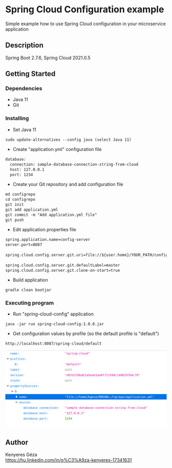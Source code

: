 # Spring Cloud Configuration example

Simple example how to use Spring Cloud configuration in your microservice application

## Description

Spring Boot 2.7.6, Spring Cloud 2021.0.5 

## Getting Started

### Dependencies

* Java 11
* Git

### Installing

* Set Java 11
```
sudo update-alternatives --config java (select Java 11)
```
* Create "application.yml" configuration file
```
database:
  connection: sample-database-connection-string-from-cloud
  host: 127.0.0.1
  port: 1234
```

* Create your Git repository and add configuration file
```
md configrepo
cd configrepo
git init
git add application.yml
git commit -m "Add application.yml file"
git push
```
* Edit application.properties file
```
spring.application.name=config-server
server.port=8087

spring.cloud.config.server.git.uri=file://${user.home}/YOUR_PATH/configrepo

spring.cloud.config.server.git.defaultLabel=master
spring.cloud.config.server.git.clone-on-start=true
```

* Build application
```
gradle clean bootjar
```

### Executing program

* Run "spring-cloud-config" application
```
java -jar run spring-cloud-config-1.0.0.jar
```
* Get configuration values by profile (so the default profile is "default")
```
http://localhost:8087/spring-cloud/default
```

![img.png](img.png)

## Author
Kenyeres Géza \
https://hu.linkedin.com/in/g%C3%A9za-kenyeres-17341631
